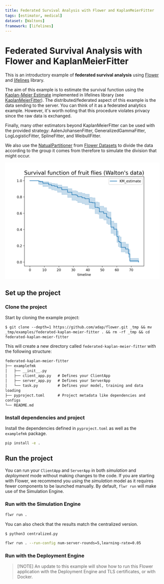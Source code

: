 ```yaml
---
title: Federated Survival Analysis with Flower and KaplanMeierFitter
tags: [estimator, medical]
dataset: [Waltons]
framework: [lifelines]
---
```


# Federated Survival Analysis with Flower and KaplanMeierFitter

This is an introductory example of **federated survival analysis** using [Flower](https://flower.ai/)
and [lifelines](https://lifelines.readthedocs.io/en/stable/index.html) library.

The aim of this example is to estimate the survival function using the
[Kaplan-Meier Estimate](https://en.wikipedia.org/wiki/Kaplan%E2%80%93Meier_estimator) implemented in
lifelines library (see [KaplanMeierFitter](https://lifelines.readthedocs.io/en/stable/fitters/univariate/KaplanMeierFitter.html#lifelines.fitters.kaplan_meier_fitter.KaplanMeierFitter)). The distributed/federated aspect of this example
is the data sending to the server. You can think of it as a federated analytics example. However, it's worth noting that this procedure violates privacy since the raw data is exchanged.

Finally, many other estimators beyond KaplanMeierFitter can be used with the provided strategy:
AalenJohansenFitter, GeneralizedGammaFitter, LogLogisticFitter,
SplineFitter, and WeibullFitter.

We also use the [NatualPartitioner](https://flower.ai/docs/datasets/ref-api/flwr_datasets.partitioner.NaturalIdPartitioner.html#flwr_datasets.partitioner.NaturalIdPartitioner) from [Flower Datasets](https://flower.ai/docs/datasets/) to divide the data according to
the group it comes from therefore to simulate the division that might occur.

<p style="text-align:center;">
<img src="_static/survival_function_federated.png" alt="Survival Function" width="600"/>
</p>

## Set up the project

### Clone the project

Start by cloning the example project:

```shell
$ git clone --depth=1 https://github.com/adap/flower.git _tmp && mv _tmp/examples/federated-kaplan-meier-fitter . && rm -rf _tmp && cd federated-kaplan-meier-fitter
```

This will create a new directory called `federated-kaplan-meier-fitter`  with the following structure:

```shell
federated-kaplan-meier-fitter
├── examplefmk
│   ├── __init__.py
│   ├── client_app.py   # Defines your ClientApp
│   ├── server_app.py   # Defines your ServerApp
│   └── task.py         # Defines your model, training and data loading
├── pyproject.toml      # Project metadata like dependencies and configs
└── README.md
```

### Install dependencies and project

Install the dependencies defined in `pyproject.toml` as well as the `examplefmk` package.

```bash
pip install -e .
```

## Run the project

You can run your `ClientApp` and `ServerApp` in both _simulation_ and _deployment_ mode without making changes to the code. If you are starting with Flower, we recommend you using the _simulation_ model as it requires fewer components to be launched manually. By default, `flwr run` will make use of the Simulation Engine.

### Run with the Simulation Engine

```bash
flwr run .
```

You can also check that the results match the centralized version.

```shell
$ python3 centralized.py
```

```bash
flwr run . --run-config num-server-rounds=5,learning-rate=0.05
```

### Run with the Deployment Engine

> \[!NOTE\]
> An update to this example will show how to run this Flower application with the Deployment Engine and TLS certificates, or with Docker.

